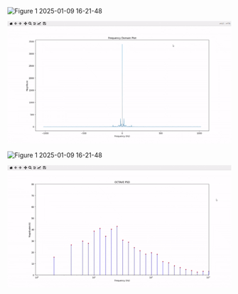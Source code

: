 ![Figure 1 2025-01-09 16-21-48](./README.assets/1.gif)



![Figure 1 2025-01-09 16-22-49](./README.assets/2.gif)

![Figure 1 2025-01-09 16-21-48](./README.assets/3.gif)

![Figure 1 2025-01-09 16-21-48](./README.assets/4.gif)


